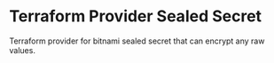 # Terraform Provider Sealed Secret

Terraform provider for bitnami sealed secret that can encrypt any raw values.

